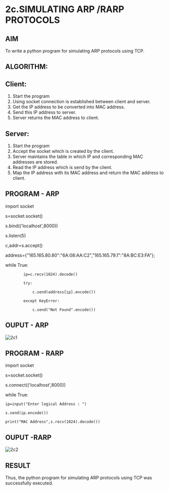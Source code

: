 # 2c.SIMULATING ARP /RARP PROTOCOLS
## AIM
To write a python program for simulating ARP protocols using TCP.
## ALGORITHM:
## Client:
1. Start the program
2. Using socket connection is established between client and server.
3. Get the IP address to be converted into MAC address.
4. Send this IP address to server.
5. Server returns the MAC address to client.
## Server:
1. Start the program
2. Accept the socket which is created by the client.
3. Server maintains the table in which IP and corresponding MAC addresses are
stored.
4. Read the IP address which is send by the client.
5. Map the IP address with its MAC address and return the MAC address to client.
## PROGRAM - ARP
import socket 

s=socket.socket() 

s.bind(('localhost',8000)) 

s.listen(5) 

c,addr=s.accept() 

address={"165.165.80.80":"6A:08:AA:C2","165.165.79.1":"8A:BC:E3:FA"}; 

while True: 

            ip=c.recv(1024).decode() 
            
            try:  
            
                c.send(address[ip].encode()) 
                
            except KeyError: 
            
                c.send("Not Found".encode())

## OUPUT - ARP

![2c1](https://github.com/RITHISHlearn/2c.ARP_RARP_PROTOCOLS/assets/145446645/c27431d6-8a9f-4ac0-960b-7a763019780e)

## PROGRAM - RARP
import socket

s=socket.socket()

s.connect(('localhost',8000))

while True:

    ip=input("Enter logical Address : ")
    
    s.send(ip.encode())
    
    print("MAC Address",s.recv(1024).decode())

## OUPUT -RARP

![2c2](https://github.com/RITHISHlearn/2c.ARP_RARP_PROTOCOLS/assets/145446645/c18ed282-9197-4082-840e-9c7511188e9b)

## RESULT
Thus, the python program for simulating ARP protocols using TCP was successfully 
executed.
